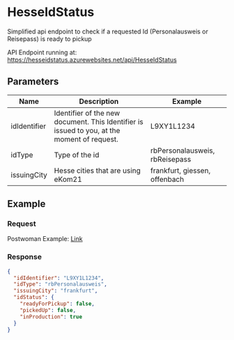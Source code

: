 # HesseIdStatus
Simplified api endpoint to check if a requested Id (Personalausweis or Reisepass) is ready to pickup

API Endpoint running at: https://hesseidstatus.azurewebsites.net/api/HesseIdStatus

## Parameters

| Name         | Description                                                                                 | Example                        |
|--------------|---------------------------------------------------------------------------------------------|--------------------------------|
| idIdentifier | Identifier of the new document. This Identifier is issued to you, at the moment of request. | L9XY1L1234                     |
| idType       | Type of the id                                                                              | rbPersonalausweis, rbReisepass |
| issuingCity  | Hesse cities that are using eKom21                                                          | frankfurt, giessen, offenbach  |

## Example

### Request

Postwoman Example: [Link](https://postwoman.io/?method=GET&url=https://hesseidstatus.azurewebsites.net&path=/api/HesseIdStatus?idIdentifierL2872=%253Cid%253E&idType=rbPersonalausweis&issuingCity=frankfurt&params=%5B%7B%22key%22:%22idIdentifierL2872%22,%22value%22:%22%253Cid%253E%22,%22type%22:%22query%22%7D,%7B%22key%22:%22idType%22,%22value%22:%22rbPersonalausweis%22,%22type%22:%22query%22%7D,%7B%22key%22:%22issuingCity%22,%22value%22:%22frankfurt%22,%22type%22:%22query%22%7D%5D)

### Response

```json
{
  "idIdentifier": "L9XY1L1234",
  "idType": "rbPersonalausweis",
  "issuingCity": "frankfurt",
  "idStatus": {
    "readyForPickup": false,
    "pickedUp": false,
    "inProduction": true
  }
}

```
